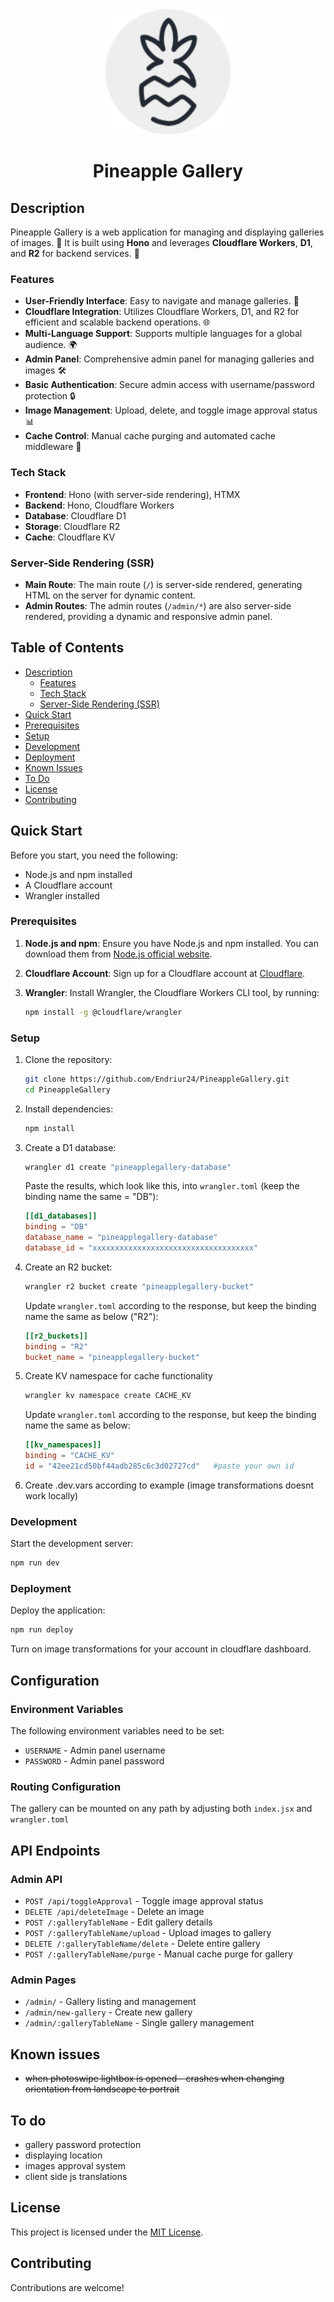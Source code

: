 <div align="center">
  <img src="public/android-chrome-512x512.png" alt="Pineapple Gallery Logo" width="200" height="200">
  <h1>Pineapple Gallery</h1>
</div>

## Description

Pineapple Gallery is a web application for managing and displaying galleries of images. 📸 It is built using **Hono** and leverages **Cloudflare Workers**, **D1**, and **R2** for backend services. 🚀

### Features

- **User-Friendly Interface**: Easy to navigate and manage galleries. 🌟
- **Cloudflare Integration**: Utilizes Cloudflare Workers, D1, and R2 for efficient and scalable backend operations. 🌐
- **Multi-Language Support**: Supports multiple languages for a global audience. 🌍
- **Admin Panel**: Comprehensive admin panel for managing galleries and images 🛠️
- **Basic Authentication**: Secure admin access with username/password protection 🔒
- **Image Management**: Upload, delete, and toggle image approval status 📊
- **Cache Control**: Manual cache purging and automated cache middleware 🔄

### Tech Stack

- **Frontend**: Hono (with server-side rendering), HTMX
- **Backend**: Hono, Cloudflare Workers
- **Database**: Cloudflare D1
- **Storage**: Cloudflare R2
- **Cache**: Cloudflare KV

### Server-Side Rendering (SSR)

- **Main Route**: The main route (`/`) is server-side rendered, generating HTML on the server for dynamic content.
- **Admin Routes**: The admin routes (`/admin/*`) are also server-side rendered, providing a dynamic and responsive admin panel.

## Table of Contents

- [Description](#description)
  - [Features](#features)
  - [Tech Stack](#tech-stack)
  - [Server-Side Rendering (SSR)](#server-side-rendering-ssr)
- [Quick Start](#quick-start)
- [Prerequisites](#prerequisites)
- [Setup](#setup)
- [Development](#development)
- [Deployment](#deployment)
- [Known Issues](#known-issues)
- [To Do](#to-do)
- [License](#license)
- [Contributing](#contributing)

## Quick Start

Before you start, you need the following:

- Node.js and npm installed
- A Cloudflare account
- Wrangler installed

### Prerequisites

1. **Node.js and npm**: Ensure you have Node.js and npm installed. You can download them from [Node.js official website](https://nodejs.org/).
2. **Cloudflare Account**: Sign up for a Cloudflare account at [Cloudflare](https://www.cloudflare.com/).
3. **Wrangler**: Install Wrangler, the Cloudflare Workers CLI tool, by running:

   ```sh
   npm install -g @cloudflare/wrangler
   ```

### Setup

1. Clone the repository:

   ```sh
   git clone https://github.com/Endriur24/PineappleGallery.git
   cd PineappleGallery
   ```

2. Install dependencies:

   ```sh
   npm install
   ```

3. Create a D1 database:

   ```sh
   wrangler d1 create "pineapplegallery-database"
   ```

   Paste the results, which look like this, into `wrangler.toml` (keep the binding name the same = "DB"):

   ```toml
   [[d1_databases]]
   binding = "DB"
   database_name = "pineapplegallery-database"
   database_id = "xxxxxxxxxxxxxxxxxxxxxxxxxxxxxxxxxxxx"
   ```

4. Create an R2 bucket:

   ```sh
   wrangler r2 bucket create "pineapplegallery-bucket"
   ```

   Update `wrangler.toml` according to the response, but keep the binding name the same as below ("R2"):

   ```toml
   [[r2_buckets]]
   binding = "R2"
   bucket_name = "pineapplegallery-bucket"
   ```

5. Create KV namespace for cache functionality

   ```sh
   wrangler kv namespace create CACHE_KV
   ```

   Update `wrangler.toml` according to the response, but keep the binding name the same as below:

   ```toml
   [[kv_namespaces]]
   binding = "CACHE_KV"
   id = "42ee21cd50bf44adb285c6c3d02727cd"   #paste your own id
   ```

6. Create .dev.vars according to example (image transformations doesnt work locally)

### Development

Start the development server:

```sh
npm run dev
```

### Deployment

Deploy the application:

```sh
npm run deploy
```

Turn on image transformations for your account in cloudflare dashboard.

## Configuration

### Environment Variables

The following environment variables need to be set:

- `USERNAME` - Admin panel username
- `PASSWORD` - Admin panel password

### Routing Configuration

The gallery can be mounted on any path by adjusting both `index.jsx` and `wrangler.toml`

## API Endpoints

### Admin API

- `POST /api/toggleApproval` - Toggle image approval status
- `DELETE /api/deleteImage` - Delete an image
- `POST /:galleryTableName` - Edit gallery details
- `POST /:galleryTableName/upload` - Upload images to gallery
- `DELETE /:galleryTableName/delete` - Delete entire gallery
- `POST /:galleryTableName/purge` - Manual cache purge for gallery

### Admin Pages

- `/admin/` - Gallery listing and management
- `/admin/new-gallery` - Create new gallery
- `/admin/:galleryTableName` - Single gallery management

## Known issues

- ~~when photoswipe lightbox is opened - crashes when changing orientation from landscape to portrait~~

## To do

- gallery password protection
- displaying location
- images approval system
- client side js translations

## License

This project is licensed under the [MIT License](LICENSE).

## Contributing

Contributions are welcome!
